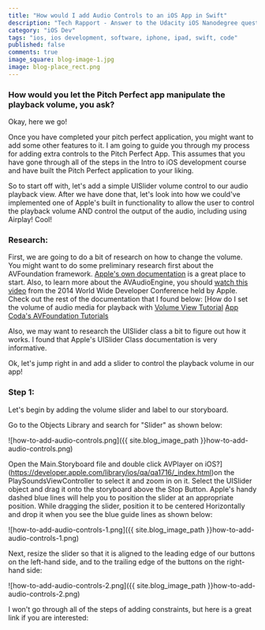 ```yaml
---
title: "How would I add Audio Controls to an iOS App in Swift"
description: "Tech Rapport - Answer to the Udacity iOS Nanodegree question: How would I do ____ in Swift?"
category: "iOS Dev"
tags: "ios, ios development, software, iphone, ipad, swift, code"
published: false
comments: true
image_square: blog-image-1.jpg
image: blog-place_rect.png
---
```


### How would you let the Pitch Perfect app manipulate the playback volume, you ask?

Okay, here we go!

Once you have completed your pitch perfect application, you might want to add some other features to it.  I am going to guide you through my process for adding extra controls to the Pitch Perfect App.  This assumes that you have gone through all of the steps in the Intro to iOS development course and have built the Pitch Perfect application to your liking.

So to start off with, let's add a simple UISlider volume control to our audio playback view.  After we have done that, let's look into how we could've implemented one of Apple's built in functionality to allow the user to control the playback volume AND control the output of the audio, including using Airplay!  Cool!

### Research:
First, we are going to do a bit of research on how to change the volume. You might want to do some preliminary research first about the AVFoundation framework.  [Apple's own documentation](https://developer.apple.com/library/ios/documentation/AVFoundation/Reference/AVFoundationFramework/index.html) is a great place to start.  Also, to learn more about the AVAudioEngine, you should [watch this video](https://developer.apple.com/videos/wwdc/2014/?id=502) from the 2014 World Wide Developer Conference held by Apple. Check out the rest of the documentation that I found below:
[How do I set the volume of audio media for playback with 
[Volume View Tutorial](http://www.ioscreator.com/tutorials/volume-view-tutorial-ios8-swift)
[App Coda's AVFoundation Tutorials](http://www.appcoda.com/ios-avfoundation-framework-tutorial/)

 Also, we may want to research the UISlider class a bit to figure out how it works.  I found that Apple's UISlider Class documentation is very informative.

Ok, let's jump right in and add a slider to control the playback volume in our app!

### Step 1:
Let's begin by adding the volume slider and label to our storyboard.

Go to the Objects Library and search for "Slider" as shown below:

![how-to-add-audio-controls.png]({{ site.blog_image_path }}how-to-add-audio-controls.png)

Open the Main.Storyboard file and double click AVPlayer on iOS?](https://developer.apple.com/library/ios/qa/qa1716/_index.html)on the PlaySoundsViewController to select it and zoom in on it.
 Select the UISlider object and drag it onto the storyboard above the Stop Button.  Apple's handy dashed blue lines will help you to position the slider at an appropriate position.  While dragging the slider, position it to be centered Horizontally and drop it when you see the blue guide lines as shown below:

![how-to-add-audio-controls-1.png]({{ site.blog_image_path }}how-to-add-audio-controls-1.png)

 Next, resize the slider so that it is aligned to the leading edge of our buttons on the left-hand side, and to the trailing edge of the buttons on the right-hand side:

![how-to-add-audio-controls-2.png]({{ site.blog_image_path }}how-to-add-audio-controls-2.png)

I won't go through all of the steps of adding constraints, but here is a great link if you are interested: 
